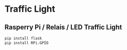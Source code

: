 # Traffic Light
## Rasperry Pi / Relais / LED Traffic Light



```python
pip install flask
pip install RPi.GPIO
```
